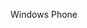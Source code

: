 <Token xmlns:xlink="http://www.w3.org/1999/xlink">Windows Phone</Token>

<!--HONumber=Mar16_HO1-->


